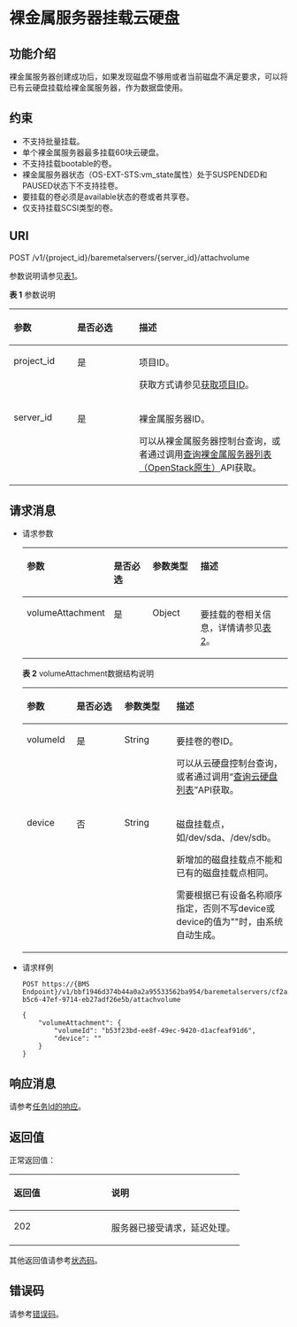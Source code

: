 # 裸金属服务器挂载云硬盘<a name="ZH-CN_TOPIC_0107658564"></a>

## 功能介绍<a name="section324443512515"></a>

裸金属服务器创建成功后，如果发现磁盘不够用或者当前磁盘不满足要求，可以将已有云硬盘挂载给裸金属服务器，作为数据盘使用。

## 约束<a name="section9247103511511"></a>

-   不支持批量挂载。
-   单个裸金属服务器最多挂载60块云硬盘。
-   不支持挂载bootable的卷。
-   裸金属服务器状态（OS-EXT-STS:vm\_state属性）处于SUSPENDED和PAUSED状态下不支持挂卷。
-   要挂载的卷必须是available状态的卷或者共享卷。
-   仅支持挂载SCSI类型的卷。

## URI<a name="section10254193517515"></a>

POST /v1/\{project\_id\}/baremetalservers/\{server\_id\}/attachvolume

参数说明请参见[表1](#table228013461112)。

**表 1**  参数说明

<a name="table228013461112"></a>
<table><thead align="left"><tr id="row18280334181117"><th class="cellrowborder" valign="top" width="22.81228122812281%" id="mcps1.2.4.1.1"><p id="p04155351058"><a name="p04155351058"></a><a name="p04155351058"></a>参数</p>
</th>
<th class="cellrowborder" valign="top" width="22.19221922192219%" id="mcps1.2.4.1.2"><p id="p8415183510514"><a name="p8415183510514"></a><a name="p8415183510514"></a>是否必选</p>
</th>
<th class="cellrowborder" valign="top" width="54.995499549955%" id="mcps1.2.4.1.3"><p id="p841516352510"><a name="p841516352510"></a><a name="p841516352510"></a>描述</p>
</th>
</tr>
</thead>
<tbody><tr id="row728120340118"><td class="cellrowborder" valign="top" width="22.81228122812281%" headers="mcps1.2.4.1.1 "><p id="p164153357514"><a name="p164153357514"></a><a name="p164153357514"></a>project_id</p>
</td>
<td class="cellrowborder" valign="top" width="22.19221922192219%" headers="mcps1.2.4.1.2 "><p id="p941511355511"><a name="p941511355511"></a><a name="p941511355511"></a>是</p>
</td>
<td class="cellrowborder" valign="top" width="54.995499549955%" headers="mcps1.2.4.1.3 "><p id="p14415163512510"><a name="p14415163512510"></a><a name="p14415163512510"></a>项目ID。</p>
<p id="p652825144113"><a name="p652825144113"></a><a name="p652825144113"></a>获取方式请参见<a href="获取项目ID.md">获取项目ID</a>。</p>
</td>
</tr>
<tr id="row14281143441110"><td class="cellrowborder" valign="top" width="22.81228122812281%" headers="mcps1.2.4.1.1 "><p id="p641563520515"><a name="p641563520515"></a><a name="p641563520515"></a>server_id</p>
</td>
<td class="cellrowborder" valign="top" width="22.19221922192219%" headers="mcps1.2.4.1.2 "><p id="p1041519351511"><a name="p1041519351511"></a><a name="p1041519351511"></a>是</p>
</td>
<td class="cellrowborder" valign="top" width="54.995499549955%" headers="mcps1.2.4.1.3 "><p id="p94157358516"><a name="p94157358516"></a><a name="p94157358516"></a>裸金属服务器ID。</p>
<p id="p29791113277"><a name="p29791113277"></a><a name="p29791113277"></a>可以从裸金属服务器控制台查询，或者通过调用<a href="查询裸金属服务器列表（OpenStack原生）.md">查询裸金属服务器列表（OpenStack原生）</a>API获取。</p>
</td>
</tr>
</tbody>
</table>

## 请求消息<a name="section3275635357"></a>

-   请求参数

    <a name="table62765358517"></a>
    <table><thead align="left"><tr id="row1941717351459"><th class="cellrowborder" valign="top" width="19%" id="mcps1.1.5.1.1"><p id="p7417103516512"><a name="p7417103516512"></a><a name="p7417103516512"></a>参数</p>
    </th>
    <th class="cellrowborder" valign="top" width="17.580000000000002%" id="mcps1.1.5.1.2"><p id="p301567421"><a name="p301567421"></a><a name="p301567421"></a>是否必选</p>
    </th>
    <th class="cellrowborder" valign="top" width="19.68%" id="mcps1.1.5.1.3"><p id="p341716351954"><a name="p341716351954"></a><a name="p341716351954"></a>参数类型</p>
    </th>
    <th class="cellrowborder" valign="top" width="43.74%" id="mcps1.1.5.1.4"><p id="p2417173515518"><a name="p2417173515518"></a><a name="p2417173515518"></a>描述</p>
    </th>
    </tr>
    </thead>
    <tbody><tr id="row1641715351352"><td class="cellrowborder" valign="top" width="19%" headers="mcps1.1.5.1.1 "><p id="p8417123515513"><a name="p8417123515513"></a><a name="p8417123515513"></a>volumeAttachment</p>
    </td>
    <td class="cellrowborder" valign="top" width="17.580000000000002%" headers="mcps1.1.5.1.2 "><p id="p597513556426"><a name="p597513556426"></a><a name="p597513556426"></a>是</p>
    </td>
    <td class="cellrowborder" valign="top" width="19.68%" headers="mcps1.1.5.1.3 "><p id="p19417335054"><a name="p19417335054"></a><a name="p19417335054"></a>Object</p>
    </td>
    <td class="cellrowborder" valign="top" width="43.74%" headers="mcps1.1.5.1.4 "><p id="p141711351052"><a name="p141711351052"></a><a name="p141711351052"></a>要挂载的卷相关信息，详情请参见<a href="#table6283335350">表2</a>。</p>
    </td>
    </tr>
    </tbody>
    </table>

    **表 2**  volumeAttachment数据结构说明

    <a name="table6283335350"></a>
    <table><thead align="left"><tr id="row1541753517510"><th class="cellrowborder" valign="top" width="18.722772277227723%" id="mcps1.2.5.1.1"><p id="p05292184110"><a name="p05292184110"></a><a name="p05292184110"></a>参数</p>
    </th>
    <th class="cellrowborder" valign="top" width="18.06930693069307%" id="mcps1.2.5.1.2"><p id="p16271124119424"><a name="p16271124119424"></a><a name="p16271124119424"></a>是否必选</p>
    </th>
    <th class="cellrowborder" valign="top" width="19.554455445544555%" id="mcps1.2.5.1.3"><p id="p55311118415"><a name="p55311118415"></a><a name="p55311118415"></a>参数类型</p>
    </th>
    <th class="cellrowborder" valign="top" width="43.65346534653465%" id="mcps1.2.5.1.4"><p id="p16534110416"><a name="p16534110416"></a><a name="p16534110416"></a>描述</p>
    </th>
    </tr>
    </thead>
    <tbody><tr id="row7417173512514"><td class="cellrowborder" valign="top" width="18.722772277227723%" headers="mcps1.2.5.1.1 "><p id="p94175351657"><a name="p94175351657"></a><a name="p94175351657"></a>volumeId</p>
    </td>
    <td class="cellrowborder" valign="top" width="18.06930693069307%" headers="mcps1.2.5.1.2 "><p id="p9270164174216"><a name="p9270164174216"></a><a name="p9270164174216"></a>是</p>
    </td>
    <td class="cellrowborder" valign="top" width="19.554455445544555%" headers="mcps1.2.5.1.3 "><p id="p164171335354"><a name="p164171335354"></a><a name="p164171335354"></a>String</p>
    </td>
    <td class="cellrowborder" valign="top" width="43.65346534653465%" headers="mcps1.2.5.1.4 "><p id="p441716351352"><a name="p441716351352"></a><a name="p441716351352"></a>要挂卷的卷ID。</p>
    <p id="p1778313214247"><a name="p1778313214247"></a><a name="p1778313214247"></a>可以从云硬盘控制台查询，或者通过调用“<a href="https://support.huaweicloud.com/api-evs/zh-cn_topic_0102646657.html" target="_blank" rel="noopener noreferrer">查询云硬盘列表</a>”API获取。</p>
    </td>
    </tr>
    <tr id="row741773517516"><td class="cellrowborder" valign="top" width="18.722772277227723%" headers="mcps1.2.5.1.1 "><p id="p741710351150"><a name="p741710351150"></a><a name="p741710351150"></a>device</p>
    </td>
    <td class="cellrowborder" valign="top" width="18.06930693069307%" headers="mcps1.2.5.1.2 "><p id="p7269124116420"><a name="p7269124116420"></a><a name="p7269124116420"></a>否</p>
    </td>
    <td class="cellrowborder" valign="top" width="19.554455445544555%" headers="mcps1.2.5.1.3 "><p id="p134177351756"><a name="p134177351756"></a><a name="p134177351756"></a>String</p>
    </td>
    <td class="cellrowborder" valign="top" width="43.65346534653465%" headers="mcps1.2.5.1.4 "><p id="p1417193516513"><a name="p1417193516513"></a><a name="p1417193516513"></a>磁盘挂载点，如/dev/sda、/dev/sdb。</p>
    <p id="p7417635355"><a name="p7417635355"></a><a name="p7417635355"></a>新增加的磁盘挂载点不能和已有的磁盘挂载点相同。</p>
    <p id="p94171935352"><a name="p94171935352"></a><a name="p94171935352"></a>需要根据已有设备名称顺序指定，否则不写device或device的值为""时，由系统自动生成。</p>
    </td>
    </tr>
    </tbody>
    </table>

-   请求样例

    ```
    POST https://{BMS Endpoint}/v1/bbf1946d374b44a0a2a95533562ba954/baremetalservers/cf2a8b97-b5c6-47ef-9714-eb27adf26e5b/attachvolume
    ```

    ```
    {
        "volumeAttachment": {
            "volumeId": "b53f23bd-ee8f-49ec-9420-d1acfeaf91d6",
            "device": ""
        }
    }
    ```


## 响应消息<a name="section5295103511510"></a>

请参考[任务Id的响应](任务Id的响应.md)。

## 返回值<a name="section7610951"></a>

正常返回值：

<a name="zh-cn_topic_0106040941_table753804619176"></a>
<table><thead align="left"><tr id="zh-cn_topic_0106040941_row10735134615172"><th class="cellrowborder" valign="top" width="42.42%" id="mcps1.1.3.1.1"><p id="zh-cn_topic_0106040941_p19735204616177"><a name="zh-cn_topic_0106040941_p19735204616177"></a><a name="zh-cn_topic_0106040941_p19735204616177"></a>返回值</p>
</th>
<th class="cellrowborder" valign="top" width="57.58%" id="mcps1.1.3.1.2"><p id="zh-cn_topic_0106040941_p207355465176"><a name="zh-cn_topic_0106040941_p207355465176"></a><a name="zh-cn_topic_0106040941_p207355465176"></a>说明</p>
</th>
</tr>
</thead>
<tbody><tr id="zh-cn_topic_0106040941_row1473514621713"><td class="cellrowborder" valign="top" width="42.42%" headers="mcps1.1.3.1.1 "><p id="zh-cn_topic_0106040941_p13735144611178"><a name="zh-cn_topic_0106040941_p13735144611178"></a><a name="zh-cn_topic_0106040941_p13735144611178"></a>202</p>
</td>
<td class="cellrowborder" valign="top" width="57.58%" headers="mcps1.1.3.1.2 "><p id="zh-cn_topic_0106040941_p207351246161711"><a name="zh-cn_topic_0106040941_p207351246161711"></a><a name="zh-cn_topic_0106040941_p207351246161711"></a>服务器已接受请求，延迟处理。</p>
</td>
</tr>
</tbody>
</table>

其他返回值请参考[状态码](状态码.md)。

## 错误码<a name="section14752650154917"></a>

请参考[错误码](错误码.md)。

